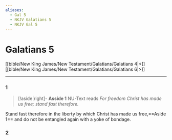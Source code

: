 ```yaml
---
aliases:
  - Gal 5
  - NKJV Galatians 5
  - NKJV Gal 5
---
```

# Galatians 5
[[bible/New King James/New Testament/Galatians/Galatians 4|<]] [[bible/New King James/New Testament/Galatians/Galatians 6|>]]

---
### 1

> [!aside|right]-
> **Asside 1**
> NU-Text reads *For freedom Christ has made us free; stand fast therefore.* 

Stand fast therefore in the liberty by which Christ has made us free,==Aside 1== and do not be entangled again with a yoke of bondage.

### 2

